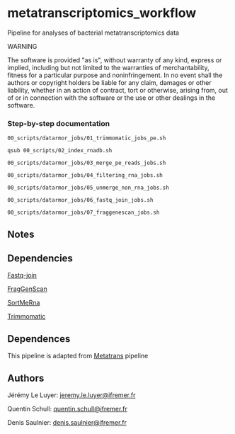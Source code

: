 # metatranscriptomics_workflow

Pipeline for analyses of bacterial metatranscriptomics data

WARNING

The software is provided "as is", without warranty of any kind, express or implied, including but not limited to the warranties of merchantability, fitness for a particular purpose and noninfringement. In no event shall the authors or copyright holders be liable for any claim, damages or other liability, whether in an action of contract, tort or otherwise, arising from, out of or in connection with the software or the use or other dealings in the software.

### Step-by-step documentation

```
00_scripts/datarmor_jobs/01_trimmomatic_jobs_pe.sh
```

```
qsub 00_scripts/02_index_rnadb.sh
```

```
00_scripts/datarmor_jobs/03_merge_pe_reads_jobs.sh
```

```
00_scripts/datarmor_jobs/04_filtering_rna_jobs.sh
```

```
00_scripts/datarmor_jobs/05_unmerge_non_rna_jobs.sh
```

```
00_scripts/datarmor_jobs/06_fastq_join_jobs.sh
```

```
00_scripts/datarmor_jobs/07_fraggenescan_jobs.sh
```


## Notes

## Dependencies

[Fastq-join](https://bioconda.github.io/recipes/fastq-join/README.html)

[FragGenScan](http://omics.informatics.indiana.edu/FragGeneScan/)

[SortMeRna](http://bioinfo.lifl.fr/RNA/sortmerna/)

[Trimmomatic](http://www.usadellab.org/cms/index.php?page=trimmomatic)

## Dependences

This pipeline is adapted from [Metatrans](http://www.metatrans.org/) pipeline

## Authors

Jérémy Le Luyer: jeremy.le.luyer@ifremer.fr

Quentin Schull: quentin.schull@ifremer.fr

Denis Saulnier: denis.saulnier@ifremer.fr

